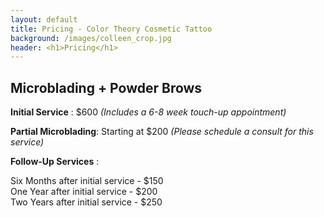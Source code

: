 ```yaml
---
layout: default
title: Pricing - Color Theory Cosmetic Tattoo
background: /images/colleen_crop.jpg
header: <h1>Pricing</h1>
---
```


## Microblading + Powder Brows

**Initial Service** : $600 *(Includes a 6-8 week touch-up appointment)*

**Partial Microblading**: Starting at $200 *(Please schedule a consult for this service)*

**Follow-Up Services** : 

Six Months after initial service -  $150<br>
One Year after initial service -  $200<br>
Two Years after initial service - $250

